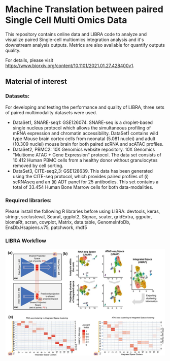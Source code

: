 # Machine Translation between paired Single Cell Multi Omics Data
This repository contains online data and LIBRA code to analyze and visualize paired Single-cell multiomics integration analysis and it's downstream analysis outputs. Metrics are also available for quantify outputs quality. 

For details, please visit https://www.biorxiv.org/content/10.1101/2021.01.27.428400v1.


## Material of interest


### Datasets:
For developing and testing the performance and quality of LIBRA, three sets of paired multimodality datasets were used.

- DataSet1, SNARE-seq1: GSE126074. SNARE-seq is a droplet-based single nucleus protocol which allows the simultaneous profiling of mRNA expression and chromatin accessibility. DataSet1 contains wild type Mouse brain cortex cells from neonatal (5.081 nuclei) and adult (10.309 nuclei) mouse brain for both paired scRNA and scATAC profiles.
- DataSet2, PBMC2: 10X Genomics website repository. 10X Genomics "Multiome ATAC + Gene Expression" protocol. The data set consists of 10.412 Human PBMC cells from a healthy donor without granulocytes removed by cell sorting.
- DataSet3, CITE-seq2,3: GSE128639. This data has been generated using the CITE-seq protocol, which provides paired profiles of (i) scRNAseq and an (ii) ADT panel for 25 antibodies. This set contains a total of 33.454 Human Bone Marrow cells for both data-modalities.


### Required libraries:
Please install the following R libraries before using LIBRA: devtools, keras, stringr, scclusteval, Seurat, ggplot2, Signac, scater, gridExtra, ggpubr, biomaRt, scran, cowplot, Matrix, data.table, GenomeInfoDb, EnsDb.Hsapiens.v75, patchwork, rhdf5


### LIBRA Workflow
![workflow.png](https://github.com/TranslationalBioinformaticsUnit/LIBRA/blob/main/workflow.png)




  
